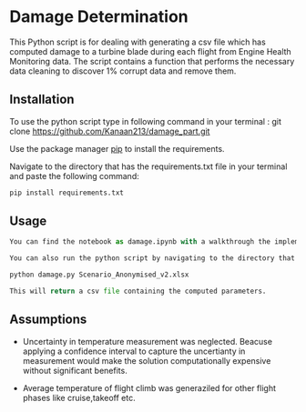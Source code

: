 # Damage Determination

This Python script is for dealing with generating a csv file which has computed damage to a turbine blade during each flight from Engine Health Monitoring data. The script contains a function that performs the necessary data cleaning to discover 1% corrupt data and remove them. 

## Installation

To use the python script type in following command in your terminal : git clone https://github.com/Kanaan213/damage_part.git 

Use the package manager [pip](https://pip.pypa.io/en/stable/) to install the requirements.

Navigate to the directory that has the requirements.txt file in your terminal and paste the following command:

```bash
pip install requirements.txt
```


## Usage

```python
You can find the notebook as damage.ipynb with a walkthrough the implementation.

You can also run the python script by navigating to the directory that has damage.py file. Type the following command in the termial :

python damage.py Scenario_Anonymised_v2.xlsx

This will return a csv file containing the computed parameters.

```

## Assumptions

 - Uncertainty in temperature measurement was neglected. Beacuse applying a confidence interval to capture the uncertianty in measurement would make the solution computationally expensive without significant benefits. 
           
 - Average temperature of flight climb was generaziled for other flight phases like cruise,takeoff etc. 
